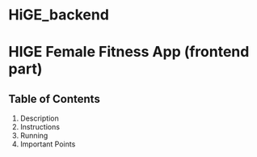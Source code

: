 # HiGE_backend
# HIGE Female Fitness App (frontend part)

## Table of Contents

1. Description
2. Instructions
3. Running
4. Important Points
